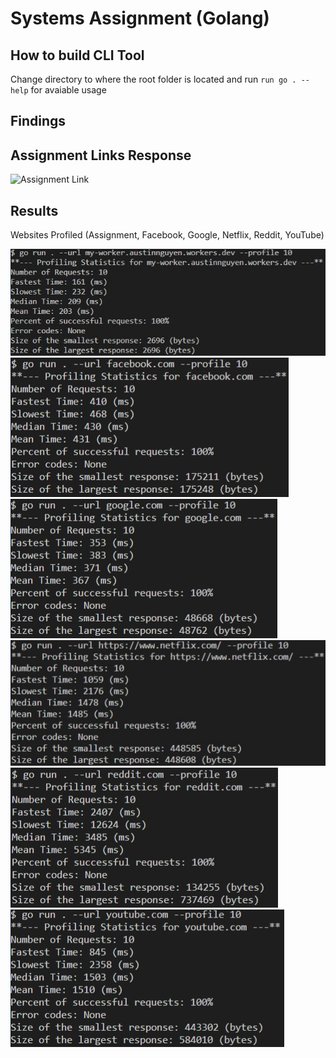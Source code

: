 # Systems Assignment (Golang)

## How to build CLI Tool

Change directory to where the root folder is located and run `run go . --help` for avaiable usage

## Findings


## Assignment Links Response
![Assignment Link](imgs/AssignmentLink.jpg)

## Results
Websites Profiled (Assignment, Facebook, Google, Netflix, Reddit, YouTube)

![Assignment](img/Assignment.jpg)
![Facebook](img/Facebook.jpg)
![Google](img/Google.jpg)
![Netflix](img/Netflix.jpg)
![Reddit](img/Reddit.jpg)
![YouTube](img/YouTube.jpg)